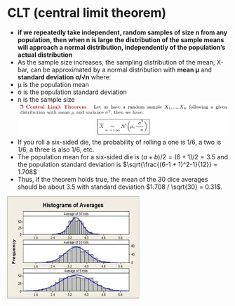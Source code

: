 # CLT (central limit theorem)

- **if we repeatedly take independent, random samples of size n from any population, then when n is large the distribution of the sample means will approach a normal distribution, independently of the population’s actual distribution**
- As the sample size increases, the sampling distribution of the mean, X-bar, can be approximated by a normal distribution with **mean µ** and **standard deviation σ/√n** where:
- µ is the population mean
- σ is the population standard deviation
- n is the sample size
![](CLT.png)
- If you roll a six-sided die, the probability of rolling a one is 1/6, a two is 1/6, a three is also 1/6, etc.
- The population mean for a six-sided die is $(a+b)/2 = (6+1)/2 = 3.5$ and the population standard deviation is $\sqrt{\frac{(6-1 + 1)^2-1}{12}} = 1.708$
- Thus, if the theorem holds true, the mean of the 30 dice averages should be about $3.5$ with standard deviation $1.708 / \sqrt{30} = 0.31$.

![](clt-histogram-of-averages.jpeg)
